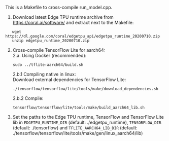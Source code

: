 This is a Makefile to cross-compile run_model.cpp.  
 1. Download latest Edge TPU runtime archive from https://coral.ai/software/ and extract next to the Makefile:  
  ```    
     wget https://dl.google.com/coral/edgetpu_api/edgetpu_runtime_20200710.zip  
     unzip edgetpu_runtime_20200710.zip  
 ```
 2. Cross-compile TensorFlow Lite for aarch64:  
    2.a. Using Docker (recommended):  
    ``` 
    sudo ../tflite-aarch64/build.sh  
    ```
    2.b.1 Compiling native in linux:  
    Download external dependencies for TensorFlow Lite:  
    ``` 
    ./tensorflow/tensorflow/lite/tools/make/download_dependencies.sh  
    ```
    2.b.2 Compile:  
    ```
    tensorflow/tensorflow/lite/tools/make/build_aarch64_lib.sh
    ``` 
 3. Set the paths to the Edge TPU runtime, TensorFlow and TensorFlow Lite lib in
 `EDGETPU_RUNTIME_DIR` (default: ./edgetpu_runtime), `TENSORFLOW_DIR` (default: ./tensorflow) and `TFLITE_AARCH64_LIB_DIR` (default: ./tensorflow/tensorflow/lite/tools/make/gen/linux_aarch64/lib)

